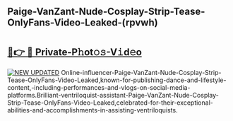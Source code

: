 ## Paige-VanZant-Nude-Cosplay-Strip-Tease-OnlyFans-Video-Leaked-(rpvwh)


# <h2><a href="https://mediaupload.pro?-19M">🔗👉 🔴 Private-P𝚑ot𝚘𝚜-V𝚒d𝚎o</a></h2>

[![NEW UPDATED](https://i.imgur.com/0qMVB7G.gif)](https://mediaupload.pro?-19M)
Online-influencer-Paige-VanZant-Nude-Cosplay-Strip-Tease-OnlyFans-Video-Leaked,known-for-publishing-dance-and-lifestyle-content,-including-performances-and-vlogs-on-social-media-platforms.Brilliant-ventriloquist-assistant-Paige-VanZant-Nude-Cosplay-Strip-Tease-OnlyFans-Video-Leaked,celebrated-for-their-exceptional-abilities-and-accomplishments-in-assisting-ventriloquists.  